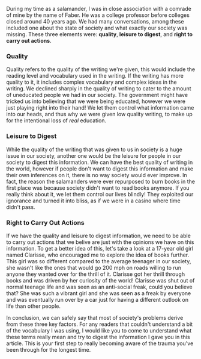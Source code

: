During my time as a salamander, I was in close association with a comrade of mine by the name of Faber. He was a college professor before colleges closed around 40 years ago. We had many conversations, among these included one about the state of society and what exactly our society was missing. These three elements were: **quality**, **leisure to digest**, and **right to carry out actions**.

### Quality

Quality refers to the quality of the writing we're given, this would include the reading level and vocabulary used in the writing. If the writing has more quality to it, it includes complex vocabulary and complex ideas in the writing. We declined sharply in the quality of writing to cater to the amount of uneducated people we had in our society. The government might have tricked us into believing that we were being educated, however we were just playing right into their hand! We let them control what information came into our heads, and thus why we were given low quality writing, to make up for the intentional loss of _real_ education.

### Leisure to Digest

While the quality of the writing that was given to us in society is a huge issue in our society, another one would be the leisure for people in our society to digest this information. We can have the best quality of writing in the world, however if people don't want to digest this information and make their own inferences on it, there is no way society would ever improve. In fact, the reason the salamanders were ever repurposed to burn books in the first place was because society didn't want to read books anymore. If you really think about it, we let them control our lives blindly! They exploited our ignorance and turned it into bliss, as if we were in a casino where time didn't pass.

### Right to Carry Out Actions

If we have the quality and leisure to digest information, we need to be able to carry out actions that we belive are just with the opinions we have on this information. To get a better idea of this, let's take a look at a 17-year old girl named Clarisse, who encouraged me to explore the idea of books further. This girl was so different compared to the average teenager in our society, she wasn't like the ones that would go 200 mph on roads willing to run anyone they wanted over for the thrill of it. Clarisse got her thrill through books and was driven by her curiosity of the world! Clarisse was shut out of normal teenage life and was seen as an anti-social freak, could you believe that? She was such a vibrant girl and she was seen as a freak by everyone and was eventually run over by a car just for having a different outlook on life than other people. 

In conclusion, we can safely say that most of society's problems derive from these three key factors. For any readers that couldn't understand a bit of the vocabulary I was using, I would like you to come to understand what these terms really mean and try to digest the information I gave you in this article. This is your first step to really becoming aware of the trauma you've been through for the longest time.
